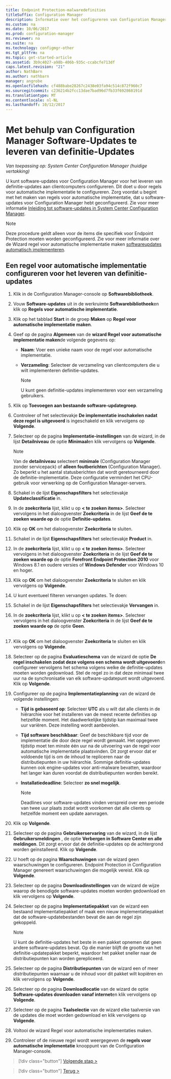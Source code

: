 ```yaml
---
title: Endpoint Protection-malwaredefinities
titleSuffix: Configuration Manager
description: Informatie over het configureren van Configuration Manager software-updates voor het leveren van definitie-updates aan clientcomputers.
ms.custom: na
ms.date: 10/06/2017
ms.prod: configuration-manager
ms.reviewer: na
ms.suite: na
ms.technology: configmgr-other
ms.tgt_pltfrm: na
ms.topic: get-started-article
ms.assetid: 3b9c4027-a98b-406b-935c-ccabcfe713df
caps.latest.revision: "21"
author: NathBarn
ms.author: nathbarn
manager: angrobe
ms.openlocfilehash: cf488babe28267c2438e03fa94c514c872f960c7
ms.sourcegitcommit: c236214b2fcc13dae7bad96d7fb33f692868191d
ms.translationtype: MT
ms.contentlocale: nl-NL
ms.lasthandoff: 10/12/2017
---
```

#  <a name="using-configuration-manager-software-updates-to-deliver-definition-updates"></a>Met behulp van Configuration Manager Software-Updates te leveren van definitie-Updates

*Van toepassing op: System Center Configuration Manager (huidige vertakking)*


 U kunt software-updates voor Configuration Manager voor het leveren van definitie-updates aan clientcomputers configureren. Dit doet u door regels voor automatische implementatie te configureren. Zorg voordat u begint met het maken van regels voor automatische implementatie, dat u software-updates voor Configuration Manager hebt geconfigureerd. Zie voor meer informatie [Inleiding tot software-updates in System Center Configuration Manager](/sccm/sum/understand/software-updates-introduction).

> [!NOTE]
>  Deze procedure geldt alleen voor de items die specifiek voor Endpoint Protection moeten worden geconfigureerd. Zie voor meer informatie over de Wizard regel voor automatische implementatie maken [softwareupdates automatisch implementeren](/sccm/sum/deploy-use/automatically-deploy-software-updates).

## <a name="to-configure-an-automatic-deployment-rule-to-deliver-definition-updates"></a>Een regel voor automatische implementatie configureren voor het leveren van definitie-updates

1.  Klik in de Configuration Manager-console op **Softwarebibliotheek**.

2.  Vouw **Software-updates** uit in de werkruimte **Softwarebibliotheek**en klik op **Regels voor automatische implementatie**.

3.  Klik op het tabblad **Start** in de groep **Maken** op **Regel voor automatische implementatie maken**.

4.  Geef op de pagina **Algemeen** van de **wizard Regel voor automatische implementatie maken**de volgende gegevens op:

    -   **Naam**: Voer een unieke naam voor de regel voor automatische implementatie.

    -   **Verzameling**: Selecteer de verzameling van clientcomputers die u wilt implementeren definitie-updates.

        > [!NOTE]
        >  U kunt geen definitie-updates implementeren voor een verzameling gebruikers.

5.  Klik op **Toevoegen aan bestaande software-updategroep**.

6.  Controleer of het selectievakje  **De implementatie inschakelen nadat deze regel is uitgevoerd** is ingeschakeld en klik vervolgens op **Volgende**.

7.  Selecteer op de pagina **Implementatie-instellingen** van de wizard, in de lijst **Detailniveau** de optie **Minimaal**en klik vervolgens op **Volgende**.

    > [!NOTE]
    >  Van de **detailniveau** selecteert **minimale** (Configuration Manager zonder servicepack) of **alleen foutberichten** (Configuration Manager). Zo beperkt u het aantal statusberichten dat wordt geretourneerd door de definitie-implementatie. Deze configuratie vermindert het CPU-gebruik voor verwerking op de Configuration Manager-servers.

8.  Schakel in de lijst **Eigenschapsfilters** het selectievakje **Updateclassificatie** in.

9. In de **zoekcriteria** lijst, klikt u op **< te zoeken items\>**. Selecteer vervolgens in het dialoogvenster **Zoekcriteria** in de lijst **Geef de te zoeken waarde op** de optie **Definitie-updates**.

10. Klik op **OK** om het dialoogvenster **Zoekcriteria** te sluiten.

11. Schakel in de lijst **Eigenschapsfilters** het selectievakje **Product** in.

12. In de **zoekcriteria** lijst, klikt u op **< te zoeken items\>**. Selecteer vervolgens in het dialoogvenster **Zoekcriteria** in de lijst **Geef de te zoeken waarde op** de optie **Forefront Endpoint Protection 2010** voor Windows 8.1 en oudere versies of **Windows Defender** voor Windows 10 en hoger.

13. Klik op **OK** om het dialoogvenster **Zoekcriteria** te sluiten en klik vervolgens op **Volgende**.

14. U kunt eventueel filteren vervangen updates.   Te doen:
  1.  Schakel in de lijst **Eigenschapsfilters** het selectievakje **Vervangen** in.
  2.  In de **zoekcriteria** lijst, klikt u op **< te zoeken items\>**. Selecteer vervolgens in het dialoogvenster **Zoekcriteria** in de lijst **Geef de te zoeken waarde op** de optie **Geen**.  <br><br>

15. Klik op **OK** om het dialoogvenster **Zoekcriteria** te sluiten en klik vervolgens op **Volgende**.

16. Selecteer op de pagina **Evaluatieschema** van de wizard de optie **De regel inschakelen zodat deze volgens een schema wordt uitgevoerd**en configureer vervolgens het schema volgens welke de definitie-updates moeten worden gedownload. Stel de regel zo in dat deze minimaal twee uur na de synchronisatie van elk software-updatepunt wordt uitgevoerd. Klik op **Volgende**.

17. Configureer op de pagina **Implementatieplanning** van de wizard de volgende instellingen:

    -   **Tijd is gebaseerd op**: Selecteer **UTC** als u wilt dat alle clients in de hiërarchie voor het installeren van de meest recente definities op hetzelfde moment. Het daadwerkelijke tijdstip kan maximaal twee uur variëren. Deze instelling wordt aanbevolen.

    -   **Tijd software beschikbaar**: Geef de beschikbare tijd voor de implementatie die door deze regel wordt gemaakt. Het opgegeven tijdstip moet ten minste één uur na de uitvoering van de regel voor automatische implementatie plaatsvinden. Dit zorgt ervoor dat er voldoende tijd is om de inhoud te repliceren naar de distributiepunten in uw hiërarchie. Sommige definitie-updates kunnen ook engine-updates voor anti-malware bevatten, waardoor het langer kan duren voordat de distributiepunten worden bereikt.

    -   **Installatiedeadline**: Selecteer **zo snel mogelijk**.

        > [!NOTE]
        >  Deadlines voor software-updates vinden verspreid over een periode van twee uur plaats zodat wordt voorkomen dat alle clients op hetzelfde moment een update aanvragen.

18. Klik op **Volgende**.

19. Selecteer op de pagina **Gebruikerservaring** van de wizard, in de lijst **Gebruikersmeldingen** , de optie **Verbergen in Software Center en alle meldingen**.   Dit zorgt ervoor dat de definitie-updates op de achtergrond worden geïnstalleerd. Klik op **Volgende**.

20. U hoeft op de pagina **Waarschuwingen** van de wizard geen waarschuwingen te configureren. Endpoint Protection in Configuration Manager genereert waarschuwingen die mogelijk vereist. Klik op **Volgende**.

21. Selecteer op de pagina **Downloadinstellingen** van de wizard de wijze waarop de benodigde software-updates moeten worden gedownload en klik vervolgens op **Volgende**.

22. Selecteer op de pagina **Implementatiepakket** van de wizard een bestaand implementatiepakket of maak een nieuw implementatiepakket dat de software-updatebestanden bevat die aan de regel zijn gekoppeld.

    > [!NOTE]
    >  U kunt de definitie-updates het beste in een pakket opnemen dat geen andere software-updates bevat. Op die manier blijft de grootte van het definitie-updatepakket beperkt, waardoor het pakket sneller naar de distributiepunten kan worden gerepliceerd.

23. Selecteer op de pagina **Distributiepunten** van de wizard een of meer distributiepunten waarnaar u de inhoud voor dit pakket wilt kopiëren en klik vervolgens op **Volgende**.

24. Selecteer op de pagina **Downloadlocatie** van de wizard de optie **Software-updates downloaden vanaf internet**en klik vervolgens op **Volgende**.

25. Selecteer op de pagina **Taalselectie** van de wizard elke taalversie van de updates die moet worden gedownload en klik vervolgens op **Volgende**.

26. Voltooi de wizard Regel voor automatische implementaties maken.

27. Controleer of de nieuwe regel wordt weergegeven de **regels voor automatische implementatie** knooppunt van de Configuration Manager-console.


> [!div class="button"]
[Volgende stap >](endpoint-antimalware-policies.md)

> [!div class="button"]
[Terug >](endpoint-configure-alerts.md)
